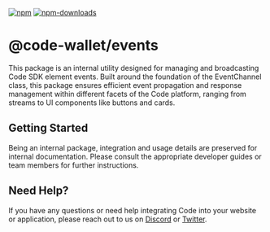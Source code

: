 [![npm][npm-image]][npm-url]
[![npm-downloads][npm-downloads-image]][npm-url]

[npm-downloads-image]: https://img.shields.io/npm/dt/@code-wallet/events.svg?style=flat
[npm-image]: https://img.shields.io/npm/v/@code-wallet/events.svg?style=flat
[npm-url]: https://www.npmjs.com/package/@code-wallet/events.svg

# @code-wallet/events
This package is an internal utility designed for managing
and broadcasting Code SDK element events. Built around the foundation of the
EventChannel class, this package ensures efficient event propagation and
response management within different facets of the Code platform, ranging from
streams to UI components like buttons and cards.

## Getting Started
Being an internal package, integration and usage details are preserved for
internal documentation. Please consult the appropriate developer guides or team
members for further instructions.

## Need Help?
If you have any questions or need help integrating Code into your website or
application, please reach out to us on [Discord](https://discord.gg/DunN9aNS) or
[Twitter](https://twitter.com/getcode).
